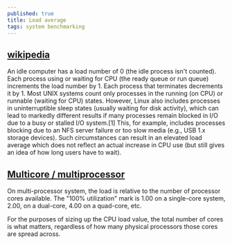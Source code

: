 ```yaml
---
published: true
title: Load average
tags: system benchmarking
---
```

## [wikipedia](https://en.wikipedia.org/wiki/Load_(computing)#Unix-style_load_calculation)

An idle computer has a load number of 0 (the idle process isn't counted). Each process using or waiting for CPU (the ready queue or run queue) increments the load number by 1. Each process that terminates decrements it by 1. Most UNIX systems count only processes in the running (on CPU) or runnable (waiting for CPU) states. However, Linux also includes processes in uninterruptible sleep states (usually waiting for disk activity), which can lead to markedly different results if many processes remain blocked in I/O due to a busy or stalled I/O system.[1] This, for example, includes processes blocking due to an NFS server failure or too slow media (e.g., USB 1.x storage devices). Such circumstances can result in an elevated load average which does not reflect an actual increase in CPU use (but still gives an idea of how long users have to wait).

## [Multicore / multiprocessor](http://blog.scoutapp.com/articles/2009/07/31/understanding-load-averages)

On multi-processor system, the load is relative to the number of processor cores available. The "100% utilization" mark is 1.00 on a single-core system, 2.00, on a dual-core, 4.00 on a quad-core, etc.

For the purposes of sizing up the CPU load value, the total number of cores is what matters, regardless of how many physical processors those cores are spread across.


